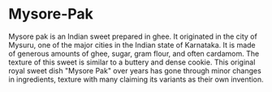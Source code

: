 # Mysore-Pak
Mysore pak is an Indian sweet prepared in ghee. It originated in the city of Mysuru, one of the major cities in the Indian state of Karnataka. It is made of generous amounts of ghee, sugar, gram flour, and often cardamom. The texture of this sweet is similar to a buttery and dense cookie.
This original royal sweet dish "Mysore Pak" over years has gone through minor changes in ingredients, texture with many claiming its variants as their own invention. 